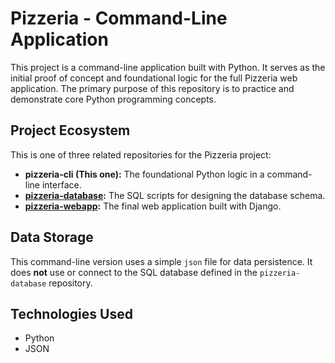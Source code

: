 # Pizzeria - Command-Line Application

This project is a command-line application built with Python. It serves as the initial proof of concept and foundational logic for the full Pizzeria web application. The primary purpose of this repository is to practice and demonstrate core Python programming concepts.

## Project Ecosystem

This is one of three related repositories for the Pizzeria project:
* **pizzeria-cli (This one):** The foundational Python logic in a command-line interface.
* **[pizzeria-database](https://github.com/eloymelo/pizzeria-database):** The SQL scripts for designing the database schema.
* **[pizzeria-webapp](https://github.com/eloymelo/pizzeria-webapp):** The final web application built with Django.

## Data Storage

This command-line version uses a simple `json` file for data persistence. It does **not** use or connect to the SQL database defined in the `pizzeria-database` repository.

## Technologies Used
* Python
* JSON